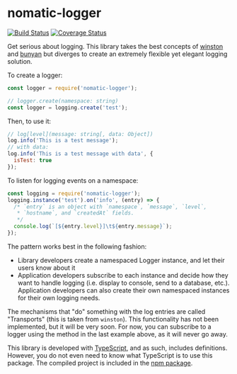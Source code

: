 # nomatic-logger
[![Build Status](https://travis-ci.org/bdfoster/nomatic-logger.svg?branch=master)](https://travis-ci.org/bdfoster/nomatic-logger) [![Coverage Status](https://coveralls.io/repos/github/bdfoster/nomatic-logger/badge.svg?branch=master)](https://coveralls.io/github/bdfoster/nomatic-logger?branch=master)

Get serious about logging. This library takes the best concepts of
[winston](https://github.com/winstonjs/winston) and
[bunyan](https://github.com/trentm/node-bunyan) but diverges to create
an extremely flexible yet elegant logging solution.

To create a logger:
```javascript
const logger = require('nomatic-logger');

// logger.create(namespace: string)
const logger = logging.create('test');
```

Then, to use it:
```javascript
// log[level](message: string[, data: Object])
log.info('This is a test message');
// with data:
log.info('This is a test message with data', {
  isTest: true
});
```

To listen for logging events on a namespace:
```javascript
const logging = require('nomatic-logger');
logging.instance('test').on('info', (entry) => {
  /* `entry` is an object with `namespace`, `message`, `level`,
   * `hostname`, and `createdAt` fields.
   */
  console.log(`[${entry.level}]\t${entry.message}`);
});
```

The pattern works best in the following fashion:
  * Library developers create a namespaced Logger instance, and let their users know about it
  * Application developers subscribe to each instance and decide how they want to handle logging (i.e. display to console, send to a database, etc.). Application developers can also create their own namespaced instances for their own logging needs.

The mechanisms that "do" something with the log entries are called "Transports" (this is taken from ```winston```). This functionality has not been implemented, but it will be very soon. For now, you can subscribe to a logger using the method in the last example above, as it will never go away.

This library is developed with [TypeScript](http://www.typescriptlang.org/), and as such, includes definitions. However, you do not even need to know what TypeScript is to use this package. The compiled project is included in the [npm package](http://npmjs.com/package/nomatic-logger).
